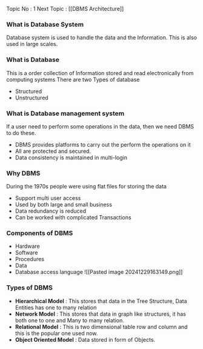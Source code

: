 Topic No : 1
Next Topic : [[DBMS Architecture]]

### What is Database System
Database system is used to handle the data and the Information. This is also used in large scales.

### What is Database

This is a order collection of Information stored and read electronically from computing systems
There are two Types of database
- Structured
- Unstructured

### What is Database management system
If a user need to perform some operations in the data, then we need DBMS to do these.

- DBMS provides platforms to carry out the perform the operations on it
- All are protected and secured.
- Data consistency is maintained in multi-login 

### Why DBMS
During the 1970s people were using flat files for storing the data

- Support multi user access
- Used by both large and small business
- Data redundancy is reduced
- Can be worked with complicated Transactions

### Components of DBMS

- Hardware
- Software
- Procedures
- Data
- Database access language
![[Pasted image 20241229163149.png]]

### Types of DBMS

- **Hierarchical Model** : This stores that data in the Tree Structure, Data Entities has one to many relation
- **Network Model** : This stores that data in graph like structures, it has both one to one and Many to many relation.
- **Relational Model** : This is two dimensional table row and column and this is the popular one used now.
- **Object Oriented Model** : Data stored in form of Objects.
